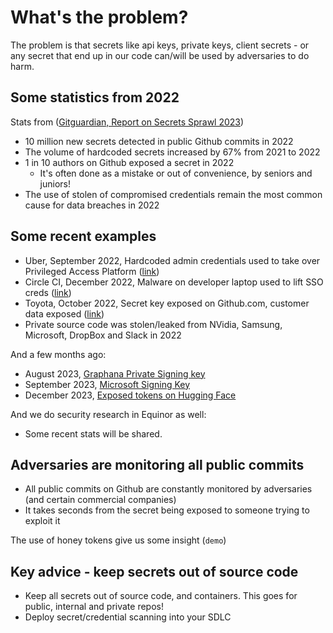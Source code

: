# What's the problem?

The problem is that secrets like api keys, private keys, client secrets - or any secret that end up in our code can/will be used by adversaries to do harm.

## Some statistics from 2022

Stats from ([Gitguardian, Report on Secrets Sprawl 2023](https://www.gitguardian.com/state-of-secrets-sprawl-report-2023))

- 10 million new secrets detected in public Github commits in 2022
- The volume of hardcoded secrets increased by 67% from 2021 to 2022
- 1 in 10 authors on Github exposed a secret in 2022
  - It's often done as a mistake or out of convenience, by seniors and juniors!
- The use of stolen of compromised credentials remain the most common cause for data breaches in 2022

## Some recent examples

- Uber, September 2022, Hardcoded admin credentials used to take over Privileged Access Platform ([link](https://www.upguard.com/blog/what-caused-the-uber-data-breach))
- Circle CI, December 2022, Malware on developer laptop used to lift SSO creds ([link](https://circleci.com/blog/jan-4-2023-incident-report/))
- Toyota, October 2022, Secret key exposed on Github.com, customer data exposed ([link](https://blog.gitguardian.com/toyota-accidently-exposed-a-secret-key-publicly-on-github-for-five-years/))
- Private source code was stolen/leaked from NVidia, Samsung, Microsoft, DropBox and Slack in 2022
  
And a few months ago:

- August 2023, [Graphana Private Signing key](https://grafana.com/blog/2023/08/24/grafana-security-update-gpg-signing-key-rotation/)
- September 2023, [Microsoft Signing Key](https://msrc.microsoft.com/blog/2023/09/results-of-major-technical-investigations-for-storm-0558-key-acquisition/)
- December 2023, [Exposed tokens on Hugging Face](https://www.darkreading.com/vulnerabilities-threats/meta-ai-models-cracked-open-exposed-api-tokens)

And we do security research in Equinor as well:

- Some recent stats will be shared.

## Adversaries are monitoring all public commits

- All public commits on Github are constantly monitored by adversaries (and certain commercial companies)
- It takes seconds from the secret being exposed to someone trying to exploit it

The use of honey tokens give us some insight (`demo`)

## Key advice - keep secrets out of source code

- Keep all secrets out of source code, and containers. This goes for public, internal and private repos!
- Deploy secret/credential scanning into your SDLC
